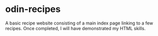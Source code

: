 # odin-recipes
A basic recipe website consisting of a main index page linking to a few recipes.
Once completed, I will have demonstrated my HTML skills.
